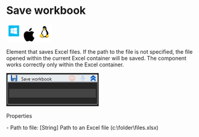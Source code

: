 # Save workbook

![](<../../../.gitbook/assets/image (52).png>)

Element that saves Excel files. If the path to the file is not specified, the file opened within the current Excel container will be saved. The component works correctly only within the Excel container.

![](<../../../.gitbook/assets/1 (88).png>)

Properties

&#x20;\- Path to file: \[String] Path to an Excel file (c:\folder\files.xlsx)
